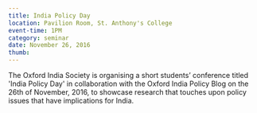```yaml
---
title: India Policy Day
location: Pavilion Room, St. Anthony's College
event-time: 1PM
category: seminar
date: November 26, 2016
thumb:
---
```


The Oxford India Society is organising a short students’ conference titled 'India Policy Day' in collaboration with the Oxford India Policy Blog on the 26th of November, 2016, to showcase research that touches upon policy issues that have implications for India.